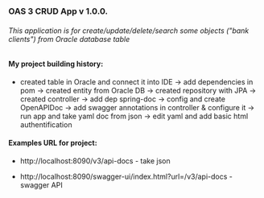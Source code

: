 ### OAS 3 CRUD App v 1.0.0.
###### This application is for create/update/delete/search some objects ("bank clients") from Oracle database table
#### My project building history:
- created table in Oracle and connect it into IDE -> add dependencies in pom ->
    created entity from Oracle DB -> created repository with JPA -> created controller -> 
    add dep spring-doc -> config and create OpenAPIDoc -> 
    add swagger annotations in controller & configure it -> run app and take
    yaml doc from json -> edit yaml and add basic html authentification

#### Examples URL for project: 
- http://localhost:8090/v3/api-docs - take json

- http://localhost:8090/swagger-ui/index.html?url=/v3/api-docs - swagger API
